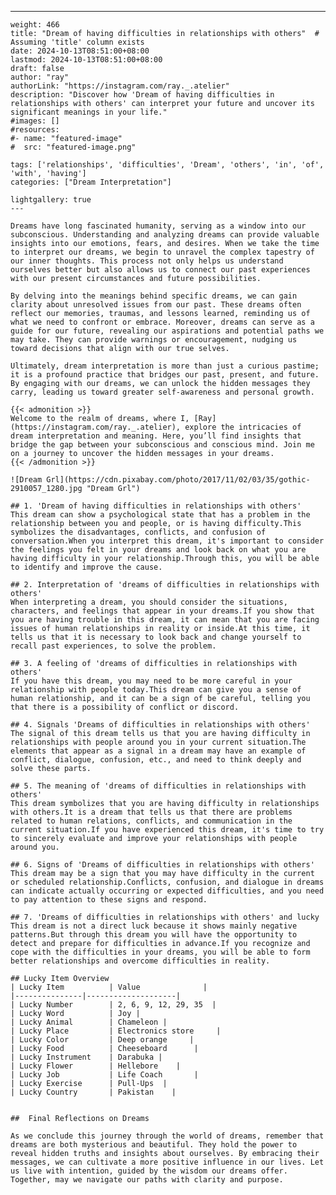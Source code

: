---
    weight: 466
    title: "Dream of having difficulties in relationships with others"  # Assuming 'title' column exists
    date: 2024-10-13T08:51:00+08:00
    lastmod: 2024-10-13T08:51:00+08:00
    draft: false
    author: "ray"
    authorLink: "https://instagram.com/ray._.atelier"
    description: "Discover how 'Dream of having difficulties in relationships with others' can interpret your future and uncover its significant meanings in your life."
    #images: []
    #resources:
    #- name: "featured-image"
    #  src: "featured-image.png"
    
    tags: ['relationships', 'difficulties', 'Dream', 'others', 'in', 'of', 'with', 'having']
    categories: ["Dream Interpretation"]
    
    lightgallery: true
    ---
    
    Dreams have long fascinated humanity, serving as a window into our subconscious. Understanding and analyzing dreams can provide valuable insights into our emotions, fears, and desires. When we take the time to interpret our dreams, we begin to unravel the complex tapestry of our inner thoughts. This process not only helps us understand ourselves better but also allows us to connect our past experiences with our present circumstances and future possibilities.
    
    By delving into the meanings behind specific dreams, we can gain clarity about unresolved issues from our past. These dreams often reflect our memories, traumas, and lessons learned, reminding us of what we need to confront or embrace. Moreover, dreams can serve as a guide for our future, revealing our aspirations and potential paths we may take. They can provide warnings or encouragement, nudging us toward decisions that align with our true selves.
    
    Ultimately, dream interpretation is more than just a curious pastime; it is a profound practice that bridges our past, present, and future. By engaging with our dreams, we can unlock the hidden messages they carry, leading us toward greater self-awareness and personal growth.
    
    {{< admonition >}}
    Welcome to the realm of dreams, where I, [Ray](https://instagram.com/ray._.atelier), explore the intricacies of dream interpretation and meaning. Here, you’ll find insights that bridge the gap between your subconscious and conscious mind. Join me on a journey to uncover the hidden messages in your dreams.
    {{< /admonition >}}
    
    ![Dream Grl](https://cdn.pixabay.com/photo/2017/11/02/03/35/gothic-2910057_1280.jpg "Dream Grl")
    
    ## 1. 'Dream of having difficulties in relationships with others'
    This dream can show a psychological state that has a problem in the relationship between you and people, or is having difficulty.This symbolizes the disadvantages, conflicts, and confusion of conversation.When you interpret this dream, it's important to consider the feelings you felt in your dreams and look back on what you are having difficulty in your relationship.Through this, you will be able to identify and improve the cause.
    
    ## 2. Interpretation of 'dreams of difficulties in relationships with others'
    When interpreting a dream, you should consider the situations, characters, and feelings that appear in your dreams.If you show that you are having trouble in this dream, it can mean that you are facing issues of human relationships in reality or inside.At this time, it tells us that it is necessary to look back and change yourself to recall past experiences, to solve the problem.
    
    ## 3. A feeling of 'dreams of difficulties in relationships with others'
    If you have this dream, you may need to be more careful in your relationship with people today.This dream can give you a sense of human relationship, and it can be a sign of be careful, telling you that there is a possibility of conflict or discord.
    
    ## 4. Signals 'Dreams of difficulties in relationships with others'
    The signal of this dream tells us that you are having difficulty in relationships with people around you in your current situation.The elements that appear as a signal in a dream may have an example of conflict, dialogue, confusion, etc., and need to think deeply and solve these parts.
    
    ## 5. The meaning of 'dreams of difficulties in relationships with others'
    This dream symbolizes that you are having difficulty in relationships with others.It is a dream that tells us that there are problems related to human relations, conflicts, and communication in the current situation.If you have experienced this dream, it's time to try to sincerely evaluate and improve your relationships with people around you.
    
    ## 6. Signs of 'Dreams of difficulties in relationships with others'
    This dream may be a sign that you may have difficulty in the current or scheduled relationship.Conflicts, confusion, and dialogue in dreams can indicate actually occurring or expected difficulties, and you need to pay attention to these signs and respond.
    
    ## 7. 'Dreams of difficulties in relationships with others' and lucky
    This dream is not a direct luck because it shows mainly negative patterns.But through this dream you will have the opportunity to detect and prepare for difficulties in advance.If you recognize and cope with the difficulties in your dreams, you will be able to form better relationships and overcome difficulties in reality.
    
    ## Lucky Item Overview
    | Lucky Item          | Value              |
    |---------------|--------------------|
    | Lucky Number        | 2, 6, 9, 12, 29, 35  |
    | Lucky Word          | Joy |
    | Lucky Animal        | Chameleon |
    | Lucky Place         | Electronics store     |
    | Lucky Color         | Deep orange     |
    | Lucky Food          | Cheeseboard      |
    | Lucky Instrument    | Darabuka |
    | Lucky Flower        | Hellebore    |
    | Lucky Job           | Life Coach       |
    | Lucky Exercise      | Pull-Ups  |
    | Lucky Country       | Pakistan    |
    
    
    ##  Final Reflections on Dreams
    
    As we conclude this journey through the world of dreams, remember that dreams are both mysterious and beautiful. They hold the power to reveal hidden truths and insights about ourselves. By embracing their messages, we can cultivate a more positive influence in our lives. Let us live with intention, guided by the wisdom our dreams offer. Together, may we navigate our paths with clarity and purpose.
    